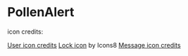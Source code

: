 # PollenAlert

icon credits:

<a href="https://icons8.com/icon/3225/User">User icon credits</a>
<a href="https://icons8.com/icon/3312/Lock">Lock icon</a> by Icons8
<a href="https://icons8.com/icon/3250/Message">Message icon credits</a>
